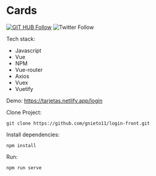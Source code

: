 # Cards

[![GIT HUB Follow](https://img.shields.io/github/followers/gnieto11?label=1&style=social)](https://github.com/gnieto11)
![Twitter Follow](https://img.shields.io/twitter/follow/gonzalonietot?style=social)


Tech stack:

* Javascript
* Vue
* NPM
* Vue-router
* Axios
* Vuex
* Vuetify

Demo: https://tarjetas.netlify.app/login

Clone Project:
```
git clone https://github.com/gnieto11/login-front.git
```

Install dependencies:
```
npm install
```
Run:

```
npm run serve
```
